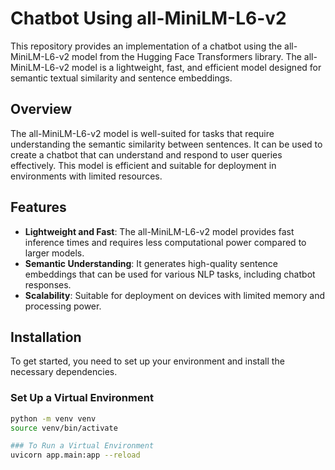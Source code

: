# Chatbot Using all-MiniLM-L6-v2

This repository provides an implementation of a chatbot using the all-MiniLM-L6-v2 model from the Hugging Face Transformers library. The all-MiniLM-L6-v2 model is a lightweight, fast, and efficient model designed for semantic textual similarity and sentence embeddings.

## Overview

The all-MiniLM-L6-v2 model is well-suited for tasks that require understanding the semantic similarity between sentences. It can be used to create a chatbot that can understand and respond to user queries effectively. This model is efficient and suitable for deployment in environments with limited resources.

## Features

- **Lightweight and Fast**: The all-MiniLM-L6-v2 model provides fast inference times and requires less computational power compared to larger models.
- **Semantic Understanding**: It generates high-quality sentence embeddings that can be used for various NLP tasks, including chatbot responses.
- **Scalability**: Suitable for deployment on devices with limited memory and processing power.

## Installation

To get started, you need to set up your environment and install the necessary dependencies.

### Set Up a Virtual Environment

```bash
python -m venv venv
source venv/bin/activate

### To Run a Virtual Environment
uvicorn app.main:app --reload